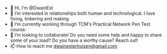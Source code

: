 - 👋 Hi, I’m @DwainEst
- 👀 I’m interested in relationships both human and technological. I love fixing, tinkering and making
- 🌱 I’m currently working through TCM's Practical Network Pen Test course.
- 💞️ I’m looking to collaborate! Do you need some help and happy to share some of your load? Do you have a worthy cause? Reach out!
- 📫 How to reach me dwainesterhuizen@gmail.com

<!---
DwainEst/DwainEst is a ✨ special ✨ repository because its `README.md` (this file) appears on your GitHub profile.
You can click the Preview link to take a look at your changes.
--->

